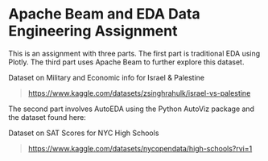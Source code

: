 # Apache Beam and EDA Data Engineering Assignment
This is an assignment with three parts. The first part is traditional EDA using Plotly.
The third part uses Apache Beam to further explore this dataset.

Dataset on Military and Economic info for Israel & Palestine
> https://www.kaggle.com/datasets/zsinghrahulk/israel-vs-palestine

The second part involves AutoEDA using the Python AutoViz package and the dataset found here:

Dataset on SAT Scores for NYC High Schools
> https://www.kaggle.com/datasets/nycopendata/high-schools?rvi=1


